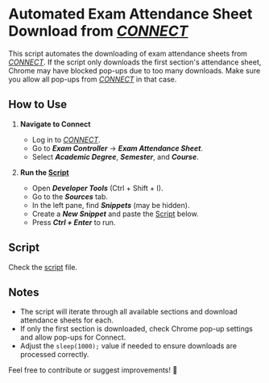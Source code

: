 # Automated Exam Attendance Sheet Download from *[CONNECT](https://connect.bracu.ac.bd/)*

This script automates the downloading of exam attendance sheets from *[CONNECT](https://connect.bracu.ac.bd/)*. If the script only downloads the first section's attendance sheet, Chrome may have blocked pop-ups due to too many downloads. Make sure you allow all pop-ups from *[CONNECT](https://connect.bracu.ac.bd/)* in that case.

## How to Use

1. **Navigate to Connect**  
   - Log in to *[CONNECT](https://connect.bracu.ac.bd/)*.
   - Go to ***Exam Controller*** -> ***Exam Attendance Sheet***.
   - Select ***Academic Degree***, ***Semester***, and ***Course***.

2. **Run the [Script](#script)**  
   - Open ***Developer Tools*** (Ctrl + Shift + I).
   - Go to the ***Sources*** tab.
   - In the left pane, find ***Snippets*** (may be hidden).
   - Create a ***New Snippet*** and paste the [Script](#script)
 below.
   - Press ***Ctrl + Enter*** to run.

## Script
Check the [script](main.js) file.

## Notes
- The script will iterate through all available sections and download attendance sheets for each.
- If only the first section is downloaded, check Chrome pop-up settings and allow pop-ups for Connect.
- Adjust the `sleep(1000);` value if needed to ensure downloads are processed correctly.

Feel free to contribute or suggest improvements! 🚀
